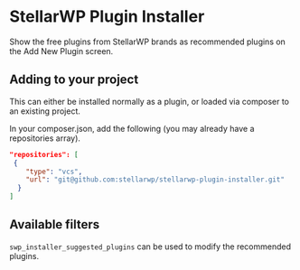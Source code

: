# StellarWP Plugin Installer

Show the free plugins from StellarWP brands as recommended plugins on the Add New Plugin screen.

## Adding to your project

This can either be installed normally as a plugin, or loaded via composer to an existing project.

In your composer.json, add the following (you may already have a repositories array).

```json
"repositories": [
 {
    "type": "vcs",
    "url": "git@github.com:stellarwp/stellarwp-plugin-installer.git"
  }
]
```

## Available filters

`swp_installer_suggested_plugins` can be used to modify the recommended plugins.
